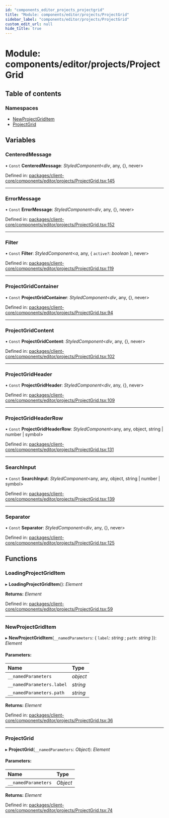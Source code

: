 ```yaml
---
id: "components_editor_projects_projectgrid"
title: "Module: components/editor/projects/ProjectGrid"
sidebar_label: "components/editor/projects/ProjectGrid"
custom_edit_url: null
hide_title: true
---
```


# Module: components/editor/projects/ProjectGrid

## Table of contents

### Namespaces

- [NewProjectGridItem](components_editor_projects_projectgrid.newprojectgriditem.md)
- [ProjectGrid](components_editor_projects_projectgrid.projectgrid.md)

## Variables

### CenteredMessage

• `Const` **CenteredMessage**: *StyledComponent*<*div*, any, {}, never\>

Defined in: [packages/client-core/components/editor/projects/ProjectGrid.tsx:145](https://github.com/xr3ngine/xr3ngine/blob/66a84a950/packages/client-core/components/editor/projects/ProjectGrid.tsx#L145)

___

### ErrorMessage

• `Const` **ErrorMessage**: *StyledComponent*<*div*, any, {}, never\>

Defined in: [packages/client-core/components/editor/projects/ProjectGrid.tsx:152](https://github.com/xr3ngine/xr3ngine/blob/66a84a950/packages/client-core/components/editor/projects/ProjectGrid.tsx#L152)

___

### Filter

• `Const` **Filter**: *StyledComponent*<*a*, any, { `active?`: *boolean*  }, never\>

Defined in: [packages/client-core/components/editor/projects/ProjectGrid.tsx:119](https://github.com/xr3ngine/xr3ngine/blob/66a84a950/packages/client-core/components/editor/projects/ProjectGrid.tsx#L119)

___

### ProjectGridContainer

• `Const` **ProjectGridContainer**: *StyledComponent*<*div*, any, {}, never\>

Defined in: [packages/client-core/components/editor/projects/ProjectGrid.tsx:94](https://github.com/xr3ngine/xr3ngine/blob/66a84a950/packages/client-core/components/editor/projects/ProjectGrid.tsx#L94)

___

### ProjectGridContent

• `Const` **ProjectGridContent**: *StyledComponent*<*div*, any, {}, never\>

Defined in: [packages/client-core/components/editor/projects/ProjectGrid.tsx:102](https://github.com/xr3ngine/xr3ngine/blob/66a84a950/packages/client-core/components/editor/projects/ProjectGrid.tsx#L102)

___

### ProjectGridHeader

• `Const` **ProjectGridHeader**: *StyledComponent*<*div*, any, {}, never\>

Defined in: [packages/client-core/components/editor/projects/ProjectGrid.tsx:109](https://github.com/xr3ngine/xr3ngine/blob/66a84a950/packages/client-core/components/editor/projects/ProjectGrid.tsx#L109)

___

### ProjectGridHeaderRow

• `Const` **ProjectGridHeaderRow**: *StyledComponent*<any, any, object, string \| number \| symbol\>

Defined in: [packages/client-core/components/editor/projects/ProjectGrid.tsx:131](https://github.com/xr3ngine/xr3ngine/blob/66a84a950/packages/client-core/components/editor/projects/ProjectGrid.tsx#L131)

___

### SearchInput

• `Const` **SearchInput**: *StyledComponent*<any, any, object, string \| number \| symbol\>

Defined in: [packages/client-core/components/editor/projects/ProjectGrid.tsx:139](https://github.com/xr3ngine/xr3ngine/blob/66a84a950/packages/client-core/components/editor/projects/ProjectGrid.tsx#L139)

___

### Separator

• `Const` **Separator**: *StyledComponent*<*div*, any, {}, never\>

Defined in: [packages/client-core/components/editor/projects/ProjectGrid.tsx:125](https://github.com/xr3ngine/xr3ngine/blob/66a84a950/packages/client-core/components/editor/projects/ProjectGrid.tsx#L125)

## Functions

### LoadingProjectGridItem

▸ **LoadingProjectGridItem**(): *Element*

**Returns:** *Element*

Defined in: [packages/client-core/components/editor/projects/ProjectGrid.tsx:59](https://github.com/xr3ngine/xr3ngine/blob/66a84a950/packages/client-core/components/editor/projects/ProjectGrid.tsx#L59)

___

### NewProjectGridItem

▸ **NewProjectGridItem**(`__namedParameters`: { `label`: *string* ; `path`: *string*  }): *Element*

#### Parameters:

Name | Type |
:------ | :------ |
`__namedParameters` | *object* |
`__namedParameters.label` | *string* |
`__namedParameters.path` | *string* |

**Returns:** *Element*

Defined in: [packages/client-core/components/editor/projects/ProjectGrid.tsx:36](https://github.com/xr3ngine/xr3ngine/blob/66a84a950/packages/client-core/components/editor/projects/ProjectGrid.tsx#L36)

___

### ProjectGrid

▸ **ProjectGrid**(`__namedParameters`: *Object*): *Element*

#### Parameters:

Name | Type |
:------ | :------ |
`__namedParameters` | *Object* |

**Returns:** *Element*

Defined in: [packages/client-core/components/editor/projects/ProjectGrid.tsx:74](https://github.com/xr3ngine/xr3ngine/blob/66a84a950/packages/client-core/components/editor/projects/ProjectGrid.tsx#L74)
